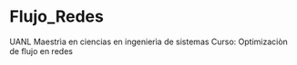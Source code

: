# Flujo_Redes
UANL Maestrìa en ciencias en ingenierìa de sistemas
Curso: Optimizaciòn de flujo en redes
